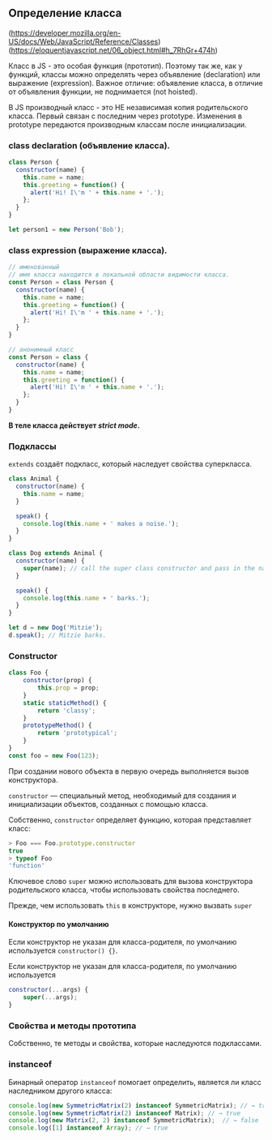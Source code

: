 ## Определение класса

(https://developer.mozilla.org/en-US/docs/Web/JavaScript/Reference/Classes)
(https://eloquentjavascript.net/06_object.html#h_7RhGr+474h)

Класс в JS - это особая функция (прототип). Поэтому так же, как у функций, классы можно определять через объявление (declaration) или выражение (expression). Важное отличие: объявление класса, в отличие от объявления функции, не поднимается (not hoisted).

В JS производный класс - это НЕ независимая копия родительского класса. Первый связан с последним через prototype. Изменения в prototype передаются производным классам после инициализации.

### class declaration (объявление класса).

```js
class Person {
  constructor(name) {
    this.name = name;
    this.greeting = function() {
      alert('Hi! I\'m ' + this.name + '.');
    };
  }
}

let person1 = new Person('Bob');
```

### class expression (выражение класса).

```js
// именованный
// имя класса находится в локальной области видимости класса.
const Person = class Person {
  constructor(name) {
    this.name = name;
    this.greeting = function() {
      alert('Hi! I\'m ' + this.name + '.');
    };
  }
}

// анонимный класс
const Person = class {
  constructor(name) {
    this.name = name;
    this.greeting = function() {
      alert('Hi! I\'m ' + this.name + '.');
    };
  }
}
```


**В теле класса действует *strict mode*.**

### Подклассы
`extends` создаёт подкласс, который наследует свойства суперкласса.

```js
class Animal {
  constructor(name) {
    this.name = name;
  }

  speak() {
    console.log(this.name + ' makes a noise.');
  }
}

class Dog extends Animal {
  constructor(name) {
    super(name); // call the super class constructor and pass in the name parameter
  }

  speak() {
    console.log(this.name + ' barks.');
  }
}

let d = new Dog('Mitzie');
d.speak(); // Mitzie barks.
```


### Constructor

```js
class Foo {
    constructor(prop) {
        this.prop = prop;
    }
    static staticMethod() {
        return 'classy';
    }
    prototypeMethod() {
        return 'prototypical';
    }
}
const foo = new Foo(123);
```

При создании нового объекта в первую очередь выполняется вызов конструктора.

`constructor` — специальный метод, необходимый для создания и инициализации объектов, созданных с помощью класса.

Собственно, `constructor` определяет функцию, которая представляет класс:
```js
> Foo === Foo.prototype.constructor
true
> typeof Foo
'function'
```

Ключевое слово `super` можно использовать для вызова конструктора родительского класса, чтобы использовать свойства последнего.

Прежде, чем использовать `this` в конструкторе, нужно вызвать `super`


#### Конструктор по умолчанию

Если конструктор не указан для класса-родителя, по умолчанию используется `constructor() {}`.

Если конструктор не указан для класса-родителя, по умолчанию используется

```js
constructor(...args) {
    super(...args);
}
```


### Свойства и методы прототипа

Собственно, те методы и свойства, которые наследуются подклассами.


### instanceof

Бинарный оператор `instanceof` помогает определить, является ли класс наследником другого класса:
```js
console.log(new SymmetricMatrix(2) instanceof SymmetricMatrix); // → true
console.log(new SymmetricMatrix(2) instanceof Matrix); // → true
console.log(new Matrix(2, 2) instanceof SymmetricMatrix);  // → false
console.log([1] instanceof Array); // → true




